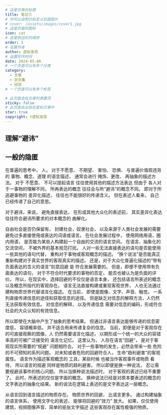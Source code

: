 ```yaml
---
# 这是文章的标题
title: 笔记三
# 你可以自制分析定义封面图片
# cover: /assets/images/cover1.jpg
# 这是页面的图标
icon: cat
# 这是侧边栏的顺序
order: 3
# 设置作者
author: 虚拟发现
# 设置写作时间
date: 2024-05-06
# 一个页面可以有多个分类
category:
  - 文章
  - 杂文集
  - 经验
# 一个页面可以有多个标签

# 此页面会在文章列表置顶
sticky: false
# 此页面会出现在星标文章中
star: true
copyright: ©虚拟发现
---
```


<!-- more -->
## 理解“避讳”
## 一般的隐匿
在普遍的思考中，
人，
对于不愿意、
不期望、
害怕、
恐惧、
与普遍价值观违背的
事物、概念、道理
的语言描述，
通常会进行
掩饰、更改、
再抽象的描述方法。
对于
不愿意、
不可以提起语言
往往使用其他的描述方法表达
但由于
各人对于一事物的理解不同，
所再表达的概念
往往会与所“避讳”的概念不同。
即对于所逃避事物的
差异化描述，
往往也不能很好的传递含义。
但在表述人看来，
自己已经传递了自己的意思。

对于避讳，来说，
避免直接表达，
在形成其他大众化的表述前，
其实差异化表达往往符合避讳所要求的对本概念的
曲解化。

自由社会是否仍保留有，
封建社会，奴隶社会，
以及来源于人类社会发展的需要避免过多直接使用或表达的词语或语言。
在社会发展过程中，
使用网络用语，圈内用语，
是否能为某些人构建起一个自由的交流的语言空间。
在语言、抽象化的交流空间，
不被外界的基本规范打扰。
人对一些无法直接表达的语句是否能使用一些其他的语句代替，
重构对于事物或客观概念的描述。
“换个说法”是否能真正重新构建对于真实世界的客观真实的描述。
还是，对于大众化普遍化描述的“带有负面表达的含义的语言”刻意回避
是
符合发展需要的。
但是，即便不使用带有负面表达的语句，
对于不符合时代要求的事物的否定，
能否也被认为是负面的评价。
所以，在现实中，选择回避的不仅仅是语言本身，
还包括语言所表述的概念以及概念所指代的客观存在。
语言无法直接构建或重现客观世界，
人也无法通过建构物质世界代替语言化描述。
在当前，
即使是图像、文字、声音、触觉。
一系列直接传递信息的途径和获取信息的途径。
但是缺乏对信息的解释方法，人仍然无法获取有效信息。
对信息的解释，
以及传递信息
需要对信息的编码，形成符合社会的大众认知的有效信息。

所以即使在大脑中产生了抽象的思考结果。
但通过非语言表达能够传递的信息密度低，
容错概率低。
并不适合用来传递复杂的信息。
当前，即便是对于客观存在的可直接观察的图像，人
仍然需要语言化描述，
以期形成一个统一的大众的容错率高的可被广泛接受的
语言化记忆。
这里认为，
人存在语言“回避”，
是对于客观现实所需要的“规避”
问题相符合。
对于一些事物的发生，必然会带来一些
危险的不可预知的系列问题。
对未知或者危险的回避符合人，
生命“趋利避害”的客观属性。
语言作为描述客观概念的
工具，某些时候
也被当作客观事件或物质
看待，
所以语言的规避
同样是物质的趋利避害。
所以即便是换一种说法，
忍让需要规避该事件的核心问题。
所以当换种说法描述时，
对于客观的表述已经不重要了。
此时，所表述的仅仅是字面的概念。
换种说法已经是对原本要表述的概念的文字表达的抽象化结果。
新的说法在逻辑上表述的是文字表达这一层概念。

从语言回到语言描述的物质存在。
物质世界的回避，
比语言更多。
通过构建抽象的语言体系，
使用文字化的表述，
能够将回避的“效力”
放大。
如果，仅仅使用
建筑，视频图像声音、简单的纸张文字描述
这些客观存在属性极强的物质。
<!-- 往往会让人不知所云。 -->




































































